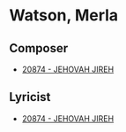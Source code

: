 # Watson, Merla

## Composer

- [20874 - JEHOVAH JIREH](/hymns/20874.md)

## Lyricist

- [20874 - JEHOVAH JIREH](/hymns/20874.md)

